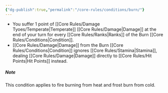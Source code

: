 ```yaml
---
{"dg-publish":true,"permalink":"/core-rules/conditions/burn/"}
---
```


- You suffer 1 point of [[Core Rules/Damage Tyoes/Temperate\|Temperate]] [[Core Rules/Damage\|Damage]] at the end of your turn for every [[Core Rules/Ranks\|Ranks]] of the Burn [[Core Rules/Conditions\|Condition]].
- [[Core Rules/Damage\|Damage]] from the Burn [[Core Rules/Conditions\|Condition]] ignores [[Core Rules/Stamina\|Stamina]], dealing [[Core Rules/Damage\|Damage]] directly to [[Core Rules/Hit Points\|Hit Points]] instead.

##### Note
This condition applies to fire burning from heat and frost burn from cold.